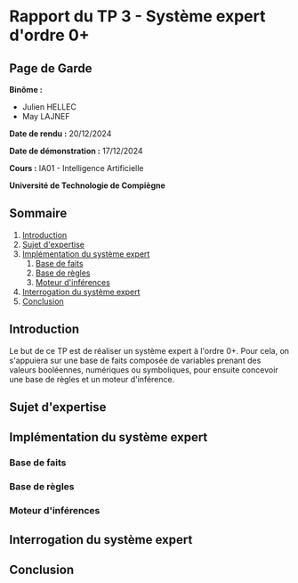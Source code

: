 # Rapport du TP 3 - Système expert d'ordre 0+

## Page de Garde

**Binôme :**
- Julien HELLEC
- May LAJNEF

**Date de rendu :** 20/12/2024

**Date de démonstration :** 17/12/2024

**Cours :** IA01 - Intelligence Artificielle

**Université de Technologie de Compiègne**

## Sommaire

1. [Introduction](#introduction)
2. [Sujet d'expertise](#sujet-d'expertise)
3. [Implémentation du système expert](#implémentation-du-système-expert)
     1. [Base de faits](#base-de-faits)
     2. [Base de règles](#base-de-règles)
     3. [Moteur d'inférences](#moteur-d'inférences)
5. [Interrogation du système expert](#interrogation-du-système-expert)
6. [Conclusion](#conclusion)

## Introduction
Le but de ce TP est de réaliser un système expert à l'ordre 0+. Pour cela, on s'appuiera sur une base de faits composée de variables prenant des valeurs booléennes, numériques ou symboliques, pour ensuite concevoir une base de règles et un moteur d'inférence.


## Sujet d'expertise


## Implémentation du système expert

### Base de faits

### Base de règles

### Moteur d'inférences

## Interrogation du système expert

## Conclusion
